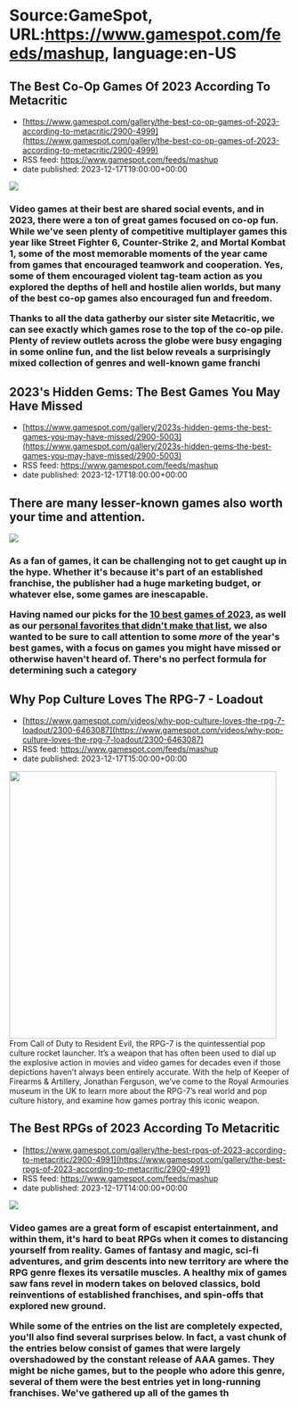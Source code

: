 # Source:GameSpot, URL:https://www.gamespot.com/feeds/mashup, language:en-US

## The Best Co-Op Games Of 2023 According To Metacritic
 - [https://www.gamespot.com/gallery/the-best-co-op-games-of-2023-according-to-metacritic/2900-4999](https://www.gamespot.com/gallery/the-best-co-op-games-of-2023-according-to-metacritic/2900-4999)
 - RSS feed: https://www.gamespot.com/feeds/mashup
 - date published: 2023-12-17T19:00:00+00:00

<p><img src="https://www.gamespot.com/a/uploads/scale_large/1601/16018044/4235903-best-reviewed-co-op-games_gs-best-of_2023_1.jpg" /><br /><h3><p dir="ltr">Video games at their best are shared social events, and in 2023, there were a ton of great games focused on co-op fun. While we've seen plenty of competitive multiplayer games this year like Street Fighter 6, Counter-Strike 2, and Mortal Kombat 1, some of the most memorable moments of the year came from games that encouraged teamwork and cooperation. Yes, some of them encouraged violent tag-team action as you explored the depths of hell and hostile alien worlds, but many of the best co-op games also encouraged fun and freedom.</p><p>Thanks to all the data gatherby our sister site Metacritic, we can see exactly which games rose to the top of the co-op pile. Plenty of review outlets across the globe were busy engaging in some online fun, and the list below reveals a surprisingly mixed collection of genres and well-known game franchi

## 2023's Hidden Gems: The Best Games You May Have Missed
 - [https://www.gamespot.com/gallery/2023s-hidden-gems-the-best-games-you-may-have-missed/2900-5003](https://www.gamespot.com/gallery/2023s-hidden-gems-the-best-games-you-may-have-missed/2900-5003)
 - RSS feed: https://www.gamespot.com/feeds/mashup
 - date published: 2023-12-17T18:00:00+00:00

<p><h2>There are many lesser-known games also worth your time and attention.</h2><img src="https://www.gamespot.com/a/uploads/scale_large/1179/11799911/4236130-hiddem-gems_gs-best-of_2023_1.jpg" /><br /><h3><p dir="ltr">As a fan of games, it can be challenging not to get caught up in the hype. Whether it's because it's part of an established franchise, the publisher had a huge marketing budget, or whatever else, some games are inescapable.</p><p>Having named our picks for the <a href="https://www.gamespot.com/gallery/gamespots-10-best-games-of-2023/2900-4972/">10 best games of 2023</a>, as well as our <a href="https://www.gamespot.com/gallery/best-of-2023-our-favorite-games-that-didnt-make-the-top-10/2900-4993/">personal favorites that didn't make that list</a>, we also wanted to be sure to call attention to some <em>more </em>of the year's best games, with a focus on games you might have missed or otherwise haven't heard of. There's no perfect formula for determining such a category

## Why Pop Culture Loves The RPG-7 - Loadout
 - [https://www.gamespot.com/videos/why-pop-culture-loves-the-rpg-7-loadout/2300-6463087](https://www.gamespot.com/videos/why-pop-culture-loves-the-rpg-7-loadout/2300-6463087)
 - RSS feed: https://www.gamespot.com/feeds/mashup
 - date published: 2023-12-17T15:00:00+00:00

<img height="480" src="https://www.gamespot.com/a/uploads/square_medium/1571/15719603/4234933-loadout_rpg7_site.jpg" width="480" /> From Call of Duty to Resident Evil, the RPG-7 is the quintessential pop culture rocket launcher. It’s a weapon that has often been used to dial up the explosive action in movies and video games for decades even if those depictions haven’t always been entirely accurate.  With the help of Keeper of Firearms &amp; Artillery, Jonathan Ferguson, we’ve come to the Royal Armouries museum in the UK to learn more about  the RPG-7’s real world and pop culture history, and examine how games portray this iconic weapon.

## The Best RPGs of 2023 According To Metacritic
 - [https://www.gamespot.com/gallery/the-best-rpgs-of-2023-according-to-metacritic/2900-4991](https://www.gamespot.com/gallery/the-best-rpgs-of-2023-according-to-metacritic/2900-4991)
 - RSS feed: https://www.gamespot.com/feeds/mashup
 - date published: 2023-12-17T14:00:00+00:00

<p><img src="https://www.gamespot.com/a/uploads/scale_large/1601/16018044/4234883-best-reviewed-rpgs_gs-best-of_2023_1.jpg" /><br /><h3><p>Video games are a great form of escapist entertainment, and within them, it's hard to beat RPGs when it comes to distancing yourself from reality. Games of fantasy and magic, sci-fi adventures, and grim descents into new territory are where the RPG genre flexes its versatile muscles. A healthy mix of games saw fans revel in modern takes on beloved classics, bold reinventions of established franchises, and spin-offs that explored new ground.</p><p>While some of the entries on the list are completely expected, you'll also find several surprises below. In fact, a vast chunk of the entries below consist of games that were largely overshadowed by the constant release of AAA games. They might be niche games, but to the people who adore this genre, several of them were the best entries yet in long-running franchises. We've gathered up all of the games th


